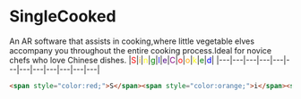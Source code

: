 # SingleCooked
An AR software that assists in cooking,where little vegetable elves accompany you throughout the entire cooking process.Ideal for novice chefs who love Chinese dishes.
|<font color="red">S</font>|<font color="orange">i</font>|<font color="yellow">n</font>|<font color="green">g</font>|<font color="blue">l</font>|<font color="indigo">e</font>|<font color="purple">C</font>|<font color="red">o</font>|<font color="orange">o</font>|<font color="yellow">k</font>|<font color="green">e</font>|<font color="blue">d</font>|
|---|---|---|---|---|---|---|---|---|---|---|---|
```html
<span style="color:red;">S</span><span style="color:orange;">i</span><span style="color:yellow;">n</span><span style="color:green;">g</span><span style="color:blue;">l</span><span style="color:indigo;">e</span><span style="color:purple;">C</span><span style="color:red;">o</span><span style="color:orange;">o</span><span style="color:yellow;">k</span><span style="color:green;">e</span><span style="color:blue;">d</span>
